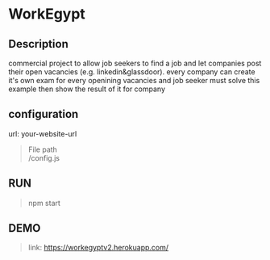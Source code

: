 # WorkEgypt
## Description
commercial project to allow job seekers to find a job and let companies post their open vacancies (e.g. linkedin&glassdoor).
every company can create it's own exam for every openining vacancies and job seeker must solve this example then show the result of it for company

## configuration
  url: your-website-url

>  File path <br> /config.js
 
  
## RUN
 > npm start
 
## DEMO
> link: https://workegyptv2.herokuapp.com/
